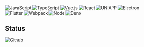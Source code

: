 #

![JavaScript](https://img.shields.io/badge/-JavaScript-%23F7DF1C?style=for-the-badge&logo=javascript&logoColor=000000&labelColor=%23F7DF1C&color=%23FFCE5A)
![TypeScript](https://img.shields.io/badge/-TypeScript-%23031d30?style=for-the-badge&logo=typescript)
![Vue.js](https://img.shields.io/badge/-Vue.js-%232c3e50?style=for-the-badge&logo=Vue.js)
![React](https://img.shields.io/badge/-React-%232c3e50?style=for-the-badge&logo=React&logoColor=%2356d5fa)
![UNIAPP](https://img.shields.io/badge/-UNIAPP-%23CCC?style=for-the-badge&logo=data:image/png;base64,iVBORw0KGgoAAAANSUhEUgAAADIAAAAyCAYAAAAeP4ixAAABCElEQVRoge3YMa4BURSH8Y8o7UAp0WgkotBZwluAfhqlZSgUGr23ENUUCpppJnTswAIUSCaTiziZJ8d9/193zdzrfMltABF5plb+oLscDoAV0Pn8OC/lwDhL0k35QT3wstcIuM61Cj0IhXiNuAvOFwr5SgrxRiHeKMSbhnHfAVgU1i1gajhnBpwK6wnQtgxkDTlmSTq/L7rLYQ9byG+WpLvCOT8YQ6K5WgrxRiHeKMQbhXijEG8U4o1CvIkmxPrDquwMrI37KlFJSJake2BUxVlW0VytaEKsV6t5+8Ohak3rRmtIH9hav/QvRHO1FOKNQrwJheQfn+I9wflCIeNHLzuQc51PRP6rC1ZeIm1I8cC5AAAAAElFTkSuQmCC&logoColor=fff)
![Electron](https://img.shields.io/badge/-Electron-%232c3e50?style=for-the-badge&logo=Electron&logoColor=%2395e7f8&color=%23292c39)
![Flutter](https://img.shields.io/badge/-Flutter-%232c3e50?style=for-the-badge&logo=Flutter&logoColor=%233ccbfd&color=%230b518f)
![Webpack](https://img.shields.io/badge/-Webpack-%232C3A42?style=for-the-badge&logo=webpack&color=%23494949)
![Node](https://img.shields.io/badge/-NodeJS-%23F05032?style=for-the-badge&logo=Node.js&logoColor=%235d9558&color=%232d2d2d)
![Deno](https://img.shields.io/badge/-Deno-%23F05032?style=for-the-badge&logo=Deno&logoColor=%23161c29&color=%23f8f9fa)

## Status

![Github](https://github-readme-stats.vercel.app/api?username=MYWProgram&count_private=true&show_icons=true&theme=tokyonight)
